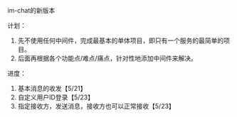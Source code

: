 im-chat的新版本


计划：
1. 先不使用任何中间件，完成最基本的单体项目，即只有一个服务的最简单的项目。
2. 后面再根据各个功能点/难点/痛点，针对性地添加中间件来解决。


进度：
1. 基本消息的收发【5/21】
2. 自定义用户ID登录【5/23】
3. 指定接收方，发送消息，接收方也可以正常接收【5/23】
